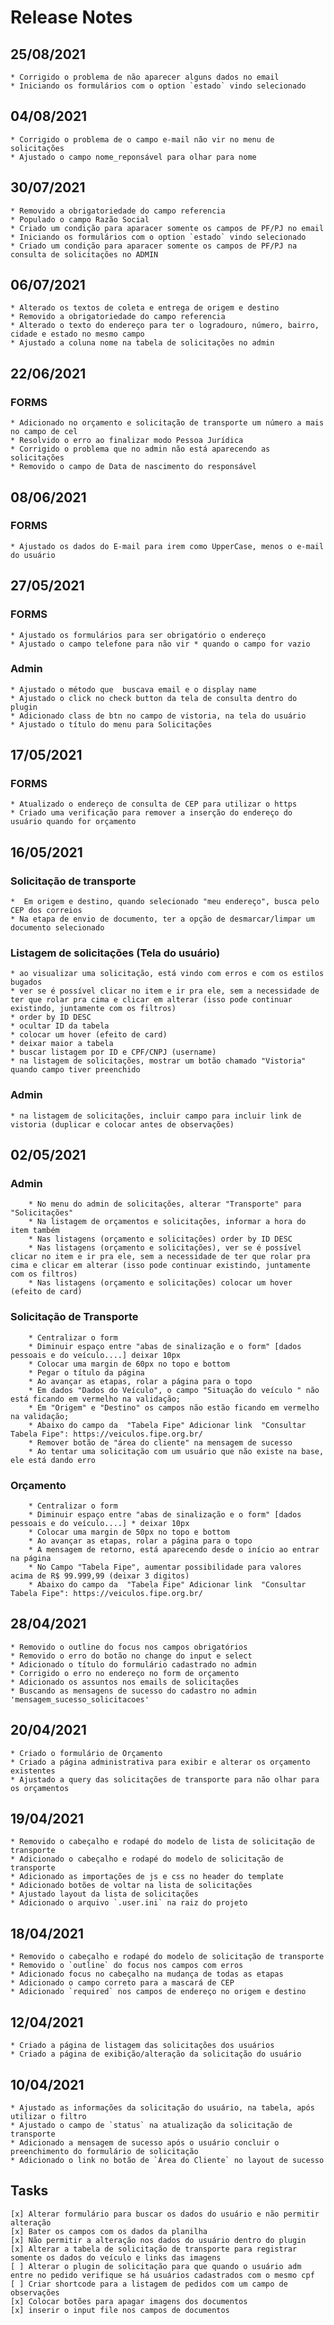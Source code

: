 # Release Notes

## 25/08/2021
    * Corrigido o problema de não aparecer alguns dados no email
    * Iniciando os formulários com o option `estado` vindo selecionado

## 04/08/2021
    * Corrigido o problema de o campo e-mail não vir no menu de solicitações
    * Ajustado o campo nome_reponsável para olhar para nome

## 30/07/2021
    * Removido a obrigatoriedade do campo referencia
    * Populado o campo Razão Social
    * Criado um condição para aparacer somente os campos de PF/PJ no email
    * Iniciando os formulários com o option `estado` vindo selecionado
    * Criado um condição para aparacer somente os campos de PF/PJ na consulta de solicitações no ADMIN

## 06/07/2021
    * Alterado os textos de coleta e entrega de origem e destino
    * Removido a obrigatoriedade do campo referencia
    * Alterado o texto do endereço para ter o logradouro, número, bairro, cidade e estado no mesmo campo
    * Ajustado a coluna nome na tabela de solicitações no admin

## 22/06/2021
  ### FORMS
    * Adicionado no orçamento e solicitação de transporte um número a mais no campo de cel
    * Resolvido o erro ao finalizar modo Pessoa Jurídica
    * Corrigido o problema que no admin não está aparecendo as solicitações
    * Removido o campo de Data de nascimento do responsável

## 08/06/2021
   ### FORMS
    * Ajustado os dados do E-mail para irem como UpperCase, menos o e-mail do usuário

## 27/05/2021
### FORMS
    * Ajustado os formulários para ser obrigatório o endereço 
    * Ajustado o campo telefone para não vir * quando o campo for vazio
### Admin
    * Ajustado o método que  buscava email e o display name
    * Ajustado o click no check button da tela de consulta dentro do plugin
    * Adicionado class de btn no campo de vistoria, na tela do usuário
    * Ajustado o título do menu para Solicitações
## 17/05/2021
### FORMS
    * Atualizado o endereço de consulta de CEP para utilizar o https
    * Criado uma verificação para remover a inserção do endereço do usuário quando for orçamento
## 16/05/2021
### Solicitação de transporte
    *  Em origem e destino, quando selecionado "meu endereço", busca pelo CEP dos correios
    * Na etapa de envio de documento, ter a opção de desmarcar/limpar um documento selecionado

### Listagem de solicitações (Tela do usuário)
    * ao visualizar uma solicitação, está vindo com erros e com os estilos bugados
    * ver se é possível clicar no item e ir pra ele, sem a necessidade de ter que rolar pra cima e clicar em alterar (isso pode continuar existindo, juntamente com os filtros)
    * order by ID DESC
    * ocultar ID da tabela
    * colocar um hover (efeito de card)
    * deixar maior a tabela
    * buscar listagem por ID e CPF/CNPJ (username)
    * na listagem de solicitações, mostrar um botão chamado "Vistoria" quando campo tiver preenchido

### Admin
    * na listagem de solicitações, incluir campo para incluir link de vistoria (duplicar e colocar antes de observações)

## 02/05/2021
### Admin
        * No menu do admin de solicitações, alterar "Transporte" para "Solicitações"
        * Na listagem de orçamentos e solicitações, informar a hora do item também
        * Nas listagens (orçamento e solicitações) order by ID DESC
        * Nas listagens (orçamento e solicitações), ver se é possível clicar no item e ir pra ele, sem a necessidade de ter que rolar pra cima e clicar em alterar (isso pode continuar existindo, juntamente com os filtros)
        * Nas listagens (orçamento e solicitações) colocar um hover (efeito de card)

### Solicitação de Transporte
        * Centralizar o form
        * Diminuir espaço entre "abas de sinalização e o form" [dados pessoais e do veículo....] deixar 10px
        * Colocar uma margin de 60px no topo e bottom
        * Pegar o título da página
        * Ao avançar as etapas, rolar a página para o topo  
        * Em dados "Dados do Veículo", o campo "Situação do veículo " não está ficando em vermelho na validação;
        * Em "Origem" e "Destino" os campos não estão ficando em vermelho na validação;
        * Abaixo do campo da  "Tabela Fipe" Adicionar link  "Consultar Tabela Fipe": https://veiculos.fipe.org.br/  
        * Remover botão de "área do cliente" na mensagem de sucesso
        * Ao tentar uma solicitação com um usuário que não existe na base, ele está dando erro
    
### Orçamento
        * Centralizar o form
        * Diminuir espaço entre "abas de sinalização e o form" [dados pessoais e do veículo....] * deixar 10px
        * Colocar uma margin de 50px no topo e bottom
        * Ao avançar as etapas, rolar a página para o topo
        * A mensagem de retorno, está aparecendo desde o início ao entrar na página
        * No Campo "Tabela Fipe", aumentar possibilidade para valores acima de R$ 99.999,99 (deixar 3 digitos)
        * Abaixo do campo da  "Tabela Fipe" Adicionar link  "Consultar Tabela Fipe": https://veiculos.fipe.org.br/


## 28/04/2021
    * Removido o outline do focus nos campos obrigatórios
    * Removido o erro do botão no change do input e select
    * Adicionado o título do formulário cadastrado no admin
    * Corrigido o erro no endereço no form de orçamento
    * Adicionado os assuntos nos emails de solicitações
    * Buscando as mensagens de sucesso do cadastro no admin 'mensagem_sucesso_solicitacoes'

## 20/04/2021
    * Criado o formulário de Orçamento
    * Criado a página administrativa para exibir e alterar os orçamento existentes
    * Ajustado a query das solicitações de transporte para não olhar para os orçamentos

## 19/04/2021
    * Removido o cabeçalho e rodapé do modelo de lista de solicitação de transporte
    * Adicionado o cabeçalho e rodapé do modelo de solicitação de transporte
    * Adicionado as importações de js e css no header do template
    * Adicionado botões de voltar na lista de solicitações
    * Ajustado layout da lista de solicitações
    * Adicionado o arquivo `.user.ini` na raiz do projeto

## 18/04/2021
    * Removido o cabeçalho e rodapé do modelo de solicitação de transporte
    * Removido o `outline` do focus nos campos com erros
    * Adicionado focus no cabeçalho na mudança de todas as etapas
    * Adicionado o campo correto para a mascará de CEP
    * Adicionado `required` nos campos de endereço no origem e destino

## 12/04/2021
    * Criado a página de listagem das solicitações dos usuários
    * Criado a página de exibição/alteração da solicitação do usuário

## 10/04/2021
    * Ajustado as informações da solicitação do usuário, na tabela, após utilizar o filtro
    * Ajustado o campo de `status` na atualização da solicitação de transporte
    * Adicionado a mensagem de sucesso após o usuário concluir o preenchimento do formulário de solicitação
    * Adicionado o link no botão de `Área do Cliente` no layout de sucesso

## Tasks
```
[x] Alterar formulário para buscar os dados do usuário e não permitir alteração
[x] Bater os campos com os dados da planilha
[x] Não permitir a alteração nos dados do usuário dentro do plugin
[x] Alterar a tabela de solicitação de transporte para registrar somente os dados do veículo e links das imagens
[ ] Alterar o plugin de solicitação para que quando o usuário adm entre no pedido verifique se há usuários cadastrados com o mesmo cpf
[ ] Criar shortcode para a listagem de pedidos com um campo de observações
[x] Colocar botões para apagar imagens dos documentos
[x] inserir o input file nos campos de documentos
```